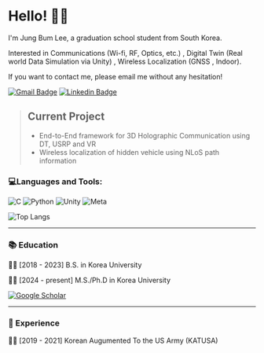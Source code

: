 # Hello! 👋😀

I'm Jung Bum Lee, a graduation school student from South Korea.

Interested in Communications (Wi-fi, RF, Optics, etc.) , Digital Twin (Real world Data Simulation via Unity) , Wireless Localization (GNSS , Indoor).

If you want to contact me, please email me without any hesitation!

[![Gmail Badge](https://img.shields.io/badge/Gmail-d14836?style=flat-square&logo=Gmail&logoColor=white&link=mailto:snugyun01@gmail.com)](mailto:felix9698@korea.ac.kr)
[![Linkedin Badge](https://img.shields.io/badge/-LinkedIn-blue?style=flat-square&logo=Linkedin&logoColor=white&link=https://www.linkedin.com/in/jblee98/)](https://www.linkedin.com/in/jblee98/)

> ## Current Project
> - End-to-End framework for 3D Holographic Communication using DT, USRP and VR
> - Wireless localization of hidden vehicle using NLoS path information

### 💻Languages and Tools:
![C](https://img.shields.io/badge/c-%2300599C.svg?style=for-the-badge&logo=c&logoColor=white)
![Python](https://img.shields.io/badge/python-3670A0?style=for-the-badge&logo=python&logoColor=ffdd54)
![Unity](https://img.shields.io/badge/unity-%23000000.svg?style=for-the-badge&logo=unity&logoColor=white)
![Meta](https://img.shields.io/badge/Meta-%230467DF.svg?style=for-the-badge&logo=Meta&logoColor=white)

![Top Langs](https://github-readme-stats.vercel.app/api/top-langs/?username=felix9698&layout=compact&theme=catppuccin_latte)

---
### 📚 Education
👨‍🎓 [2018 - 2023] B.S. in Korea University

👨‍🎓 [2024 - present] M.S./Ph.D in Korea University

[![Google Scholar](https://img.shields.io/badge/Google%20Scholar-4285F4?style=for-the-badge&logo=google-scholar&logoColor=white)](https://scholar.google.com/citations?user=h5rKGYAAAAAJ&hl=ko)

---
### 💼 Experience
💂‍♂️ [2019 - 2021] Korean Augumented To the US Army (KATUSA)
